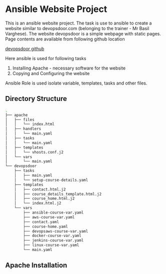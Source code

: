 # Ansible Website Project
This is an ansible website project. The task is use to ansible to create a website similar to devopsdoor.com (belonging to the trainer - Mr Basil Varghese). The website devopsdoor is a simple webpage  with static pages. Page contents are available from following github location

[devopsdoor github](https://github.com/basil1987/devopsdoor)

Here ansible is used for following tasks
  1. Installing Apache - necessary software for the website
  2. Copying and Configuring the website 

Ansible Role is used isolate variable, templates, tasks and other files.

## Directory Structure

```sh
.
├── apache
│   ├── files
│   │   └── index.html
│   ├── handlers
│   │   └── main.yaml
│   ├── tasks
│   │   └── main.yaml
│   ├── templates
│   │   └── vhosts.conf.j2
│   └── vars
│       └── main.yaml
└── devopsdoor
    ├── tasks
    │   ├── main.yaml
    │   └── setup-course-details.yaml
    ├── templates
    │   ├── contact.html.j2
    │   ├── course_details_template.html.j2
    │   ├── course_home.html.j2
    │   └── index.html.j2
    └── vars
        ├── ansible-course-var.yaml
        ├── aws-course-var.yaml
        ├── contact.yaml
        ├── course-home.yaml
        ├── devopsaws-course-var.yaml
        ├── docker-course-var.yaml
        ├── jenkins-course-var.yaml
        ├── linux-course-var.yaml
        └── main.yaml
```



## Apache Installation

